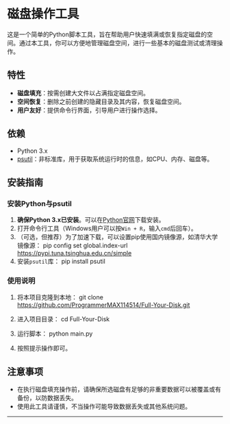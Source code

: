 # 磁盘操作工具

这是一个简单的Python脚本工具，旨在帮助用户快速填满或恢复指定磁盘的空间。通过本工具，你可以方便地管理磁盘空间，进行一些基本的磁盘测试或清理操作。

## 特性

- **磁盘填充**：按需创建大文件以占满指定磁盘空间。
- **空间恢复**：删除之前创建的隐藏目录及其内容，恢复磁盘空间。
- **用户友好**：提供命令行界面，引导用户进行操作选择。

## 依赖

- Python 3.x
- [psutil](https://pypi.org/project/psutil/)：非标准库，用于获取系统运行时的信息，如CPU、内存、磁盘等。

## 安装指南

### 安装Python与psutil

1. **确保Python 3.x已安装**。可以在[Python官网](https://www.python.org/downloads/)下载安装。
2. 打开命令行工具（Windows用户可以按`Win + R`，输入`cmd`后回车）。
3. （可选，但推荐）为了加速下载，可以设置pip使用国内镜像源，如清华大学镜像源：
   pip config set global.index-url https://pypi.tuna.tsinghua.edu.cn/simple
4. 安装`psutil`库：
   pip install psutil

### 使用说明

1. 将本项目克隆到本地：
   git clone https://github.com/ProgrammerMAX114514/Full-Your-Disk.git
2. 进入项目目录：
   cd Full-Your-Disk
3. 运行脚本：
   python main.py

4. 按照提示操作即可。

## 注意事项

- 在执行磁盘填充操作前，请确保所选磁盘有足够的非重要数据可以被覆盖或有备份，以防数据丢失。
- 使用此工具请谨慎，不当操作可能导致数据丢失或其他系统问题。

---

